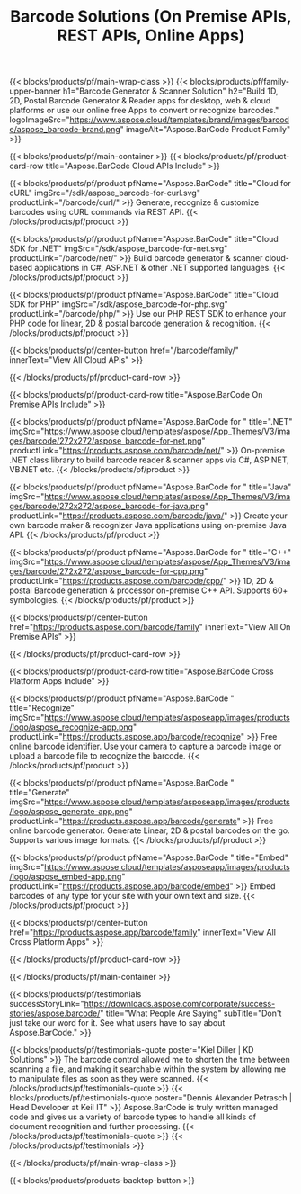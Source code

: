 ﻿---
title: Barcode Solutions (On Premise APIs, REST APIs, Online Apps) 
description: Build 1D, 2D, Postal Barcode Generator & Reader apps for desktop, web & cloud platforms or use our online free Apps to convert or recognize barcodes. 
weight: 20
url: /
---

{{< blocks/products/pf/main-wrap-class >}}
{{< blocks/products/pf/family-upper-banner h1="Barcode Generator & Scanner Solution" h2="Build 1D, 2D, Postal Barcode Generator & Reader apps for desktop, web & cloud platforms or use our online free Apps to convert or recognize barcodes." logoImageSrc="https://www.aspose.cloud/templates/brand/images/barcode/aspose_barcode-brand.png" imageAlt="Aspose.BarCode Product Family" >}}

{{< blocks/products/pf/main-container >}}
{{< blocks/products/pf/product-card-row title="Aspose.BarCode Cloud APIs Include" >}}

{{< blocks/products/pf/product pfName="Aspose.BarCode" title="Cloud for cURL" imgSrc="/sdk/aspose_barcode-for-curl.svg" productLink="/barcode/curl/" >}}
Generate, recognize & customize barcodes using cURL commands via REST API.
{{< /blocks/products/pf/product >}}

{{< blocks/products/pf/product pfName="Aspose.BarCode" title="Cloud SDK for .NET" imgSrc="/sdk/aspose_barcode-for-net.svg" productLink="/barcode/net/" >}}
Build barcode generator & scanner cloud-based applications in C#, ASP.NET & other .NET supported languages.
{{< /blocks/products/pf/product >}}

{{< blocks/products/pf/product pfName="Aspose.BarCode" title="Cloud SDK for PHP" imgSrc="/sdk/aspose_barcode-for-php.svg" productLink="/barcode/php/" >}}
Use our PHP REST SDK to enhance your PHP code for linear, 2D & postal barcode generation & recognition.
{{< /blocks/products/pf/product >}}

{{< blocks/products/pf/center-button href="/barcode/family/" innerText="View All Cloud APIs" >}}

{{< /blocks/products/pf/product-card-row >}}

{{< blocks/products/pf/product-card-row title="Aspose.BarCode On Premise APIs Include" >}}

{{< blocks/products/pf/product pfName="Aspose.BarCode for " title=".NET" imgSrc="https://www.aspose.cloud/templates/aspose/App_Themes/V3/images/barcode/272x272/aspose_barcode-for-net.png" productLink="https://products.aspose.com/barcode/net/" >}}
On-premise .NET class library to build barcode reader & scanner apps via C#, ASP.NET, VB.NET etc.
{{< /blocks/products/pf/product >}}

{{< blocks/products/pf/product pfName="Aspose.BarCode for " title="Java" imgSrc="https://www.aspose.cloud/templates/aspose/App_Themes/V3/images/barcode/272x272/aspose_barcode-for-java.png" productLink="https://products.aspose.com/barcode/java/" >}}
Create your own barcode maker & recognizer Java applications using on-premise Java API.
{{< /blocks/products/pf/product >}}

{{< blocks/products/pf/product pfName="Aspose.BarCode for " title="C++" imgSrc="https://www.aspose.cloud/templates/aspose/App_Themes/V3/images/barcode/272x272/aspose_barcode-for-cpp.png" productLink="https://products.aspose.com/barcode/cpp/" >}}
1D, 2D & postal Barcode generation & processor on-premise C++ API. Supports 60+ symbologies.
{{< /blocks/products/pf/product >}}

{{< blocks/products/pf/center-button href="https://products.aspose.com/barcode/family" innerText="View All On Premise APIs" >}}

{{< /blocks/products/pf/product-card-row >}}

{{< blocks/products/pf/product-card-row title="Aspose.BarCode Cross Platform Apps Include" >}}

{{< blocks/products/pf/product pfName="Aspose.BarCode " title="Recognize" imgSrc="https://www.aspose.cloud/templates/asposeapp/images/products/logo/aspose_recognize-app.png" productLink="https://products.aspose.app/barcode/recognize" >}}
Free online barcode identifier. Use your camera to capture a barcode image or upload a barcode file to recognize the barcode.
{{< /blocks/products/pf/product >}}

{{< blocks/products/pf/product pfName="Aspose.BarCode " title="Generate" imgSrc="https://www.aspose.cloud/templates/asposeapp/images/products/logo/aspose_generate-app.png" productLink="https://products.aspose.app/barcode/generate" >}}
Free online barcode generator. Generate Linear, 2D & postal barcodes on the go. Supports various image formats.
{{< /blocks/products/pf/product >}}

{{< blocks/products/pf/product pfName="Aspose.BarCode " title="Embed" imgSrc="https://www.aspose.cloud/templates/asposeapp/images/products/logo/aspose_embed-app.png" productLink="https://products.aspose.app/barcode/embed" >}}
Embed barcodes of any type for your site with your own text and size.
{{< /blocks/products/pf/product >}}

{{< blocks/products/pf/center-button href="https://products.aspose.app/barcode/family" innerText="View All Cross Platform Apps" >}}

{{< /blocks/products/pf/product-card-row >}}

{{< /blocks/products/pf/main-container >}}

{{< blocks/products/pf/testimonials successStoryLink="https://downloads.aspose.com/corporate/success-stories/aspose.barcode/" title="What People Are Saying" subTitle="Don't just take our word for it. See what users have to say about Aspose.BarCode." >}}

{{< blocks/products/pf/testimonials-quote poster="Kiel Diller | KD Solutions" >}}
The barcode control allowed me to shorten the time between scanning a file, and making it searchable within the system by allowing me to manipulate files as soon as they were scanned.
{{< /blocks/products/pf/testimonials-quote >}}
{{< blocks/products/pf/testimonials-quote poster="Dennis Alexander Petrasch | Head Developer at Keil IT" >}}
Aspose.BarCode is truly written managed code and gives us a variety of barcode types to handle all kinds of document recognition and further processing.
{{< /blocks/products/pf/testimonials-quote >}}
{{< /blocks/products/pf/testimonials >}}

{{< /blocks/products/pf/main-wrap-class >}}

{{< blocks/products/products-backtop-button >}}
